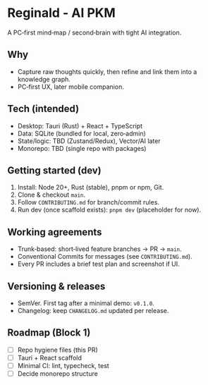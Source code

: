 # Reginald - AI PKM

A PC‑first mind‑map / second‑brain with tight AI integration.

## Why

- Capture raw thoughts quickly, then refine and link them into a knowledge graph.
- PC‑first UX, later mobile companion.

## Tech (intended)

- Desktop: Tauri (Rust) + React + TypeScript
- Data: SQLite (bundled for local, zero‑admin)
- State/logic: TBD (Zustand/Redux), Vector/AI later
- Monorepo: TBD (single repo with packages)

## Getting started (dev)

1. Install: Node 20+, Rust (stable), pnpm or npm, Git.
2. Clone & checkout `main`.
3. Follow `CONTRIBUTING.md` for branch/commit rules.
4. Run dev (once scaffold exists): `pnpm dev` (placeholder for now).

## Working agreements

- Trunk‑based: short‑lived feature branches → PR → `main`.
- Conventional Commits for messages (see `CONTRIBUTING.md`).
- Every PR includes a brief test plan and screenshot if UI.

## Versioning & releases

- SemVer. First tag after a minimal demo: `v0.1.0`.
- Changelog: keep `CHANGELOG.md` updated per release.

## Roadmap (Block 1)

- [ ] Repo hygiene files (this PR)
- [ ] Tauri + React scaffold
- [ ] Minimal CI: lint, typecheck, test
- [ ] Decide monorepo structure
